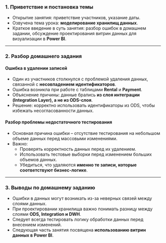 ### **1. Приветствие и постановка темы**

- Открытие занятия: приветствие участников, указание даты.
- Озвучена тема урока: **моделирование хранилищ данных**.
- Краткое введение в суть занятия: разбор ошибок в домашнем задании, обсуждение проектирования витрин данных для визуализации в **Power BI**.

---

### **2. Разбор домашнего задания**

#### **Ошибка в удалении записей**

- Один из участников столкнулся с проблемой удаления данных, связанной с **несовпадением идентификаторов**.
- Ошибка возникла при работе с таблицами **Rental** и **Payment**.
- Объяснение причины: данные брались **из слоя интеграции (Integration Layer), а не из ODS-слоя**.
- Решение: корректно использовать идентификаторы из ODS, чтобы избежать несогласованности данных.

#### **Разбор проблемы недостаточного тестирования**

- Основная причина ошибки – отсутствие тестирования на небольшом объеме данных перед массовыми изменениями.
- Важно:
    - Проверять корректность данных перед их удалением.
    - Использовать тестовые выборки перед изменением больших объемов данных.
    - Убедиться, что удаляются **именно те записи, которые соответствуют бизнес-логике**.

---

### **3. Выводы по домашнему заданию**

- Ошибки в данных могут возникать из-за неверных связей между слоями данных.
- При проектировании хранилища важно понимать разницу между слоями **ODS, Integration и DWH**.
- Следует всегда тестировать логику обработки данных перед внесением изменений.
- Следующая часть занятия посвящена **использованию витрин данных в Power BI**.